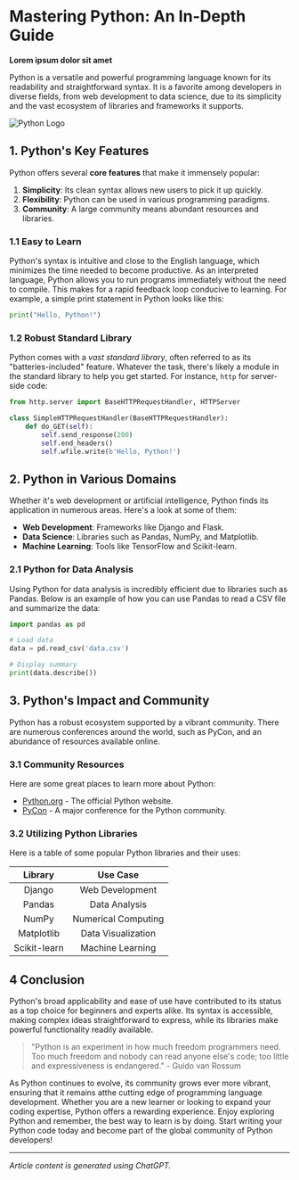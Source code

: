 # Mastering Python: An In-Depth Guide
**Lorem ipsum dolor sit amet**

Python is a versatile and powerful programming language known for its readability and straightforward syntax. It is a favorite among developers in diverse fields, from web development to data science, due to its simplicity and the vast ecosystem of libraries and frameworks it supports.

![Python Logo](https://www.python.org/static/img/python-logo.png "Python logo")

## 1. Python's Key Features

Python offers several **core features** that make it immensely popular:

1. **Simplicity**: Its clean syntax allows new users to pick it up quickly.
2. **Flexibility**: Python can be used in various programming paradigms.
3. **Community**: A large community means abundant resources and libraries.

### 1.1 Easy to Learn

Python's syntax is intuitive and close to the English language, which minimizes the time needed to become productive. As an interpreted language, Python allows you to run programs immediately without the need to compile. This makes for a rapid feedback loop conducive to learning. For example, a simple print statement in Python looks like this:

```python 
print("Hello, Python!")
```
### 1.2 Robust Standard Library

Python comes with a *vast standard library*, often referred to as its "batteries-included" feature. Whatever the task, there's likely a module in the standard library to help you get started. For instance, `http` for server-side code:

``` python
from http.server import BaseHTTPRequestHandler, HTTPServer

class SimpleHTTPRequestHandler(BaseHTTPRequestHandler):
    def do_GET(self):
        self.send_response(200)
        self.end_headers()
        self.wfile.write(b'Hello, Python!')
```

## 2. Python in Various Domains

Whether it's web development or artificial intelligence, Python finds its application in numerous areas. Here's a look at some of them:

- **Web Development**: Frameworks like Django and Flask.
- **Data Science**: Libraries such as Pandas, NumPy, and Matplotlib.
- **Machine Learning**: Tools like TensorFlow and Scikit-learn.

### 2.1 Python for Data Analysis

Using Python for data analysis is incredibly efficient due to libraries such as Pandas. Below is an example of how you can use Pandas to read a CSV file and summarize the data:

```python
import pandas as pd

# Load data
data = pd.read_csv('data.csv')

# Display summary
print(data.describe())
```
## 3. Python's Impact and Community

Python has a robust ecosystem supported by a vibrant community. There are numerous conferences around the world, such as PyCon, and an abundance of resources available online.

### 3.1 Community Resources

Here are some great places to learn more about Python:
- [Python.org](https://python.org) - The official Python website.
- [PyCon](https://pycon.org) - A major conference for the Python community.

### 3.2 Utilizing Python Libraries

Here is a table of some popular Python libraries and their uses:

| Library      | Use Case            |
| :----------: | :-----------------: |
| Django       | Web Development     |
| Pandas       | Data Analysis       |
| NumPy        | Numerical Computing |
| Matplotlib   | Data Visualization  |
| Scikit-learn | Machine Learning    |

## 4 Conclusion

Python's broad applicability and ease of use have contributed to its status as a top choice for beginners and experts alike. Its syntax is accessible, making complex ideas straightforward to express, while its libraries make powerful functionality readily available.

>"Python is an experiment in how much freedom programmers need. Too much freedom and nobody can read anyone else's code; too little and expressiveness is endangered." - Guido van Rossum

As Python continues to evolve, its community grows ever more vibrant, ensuring that it remains atthe cutting edge of programming language development. Whether you are a new learner or looking to expand your coding expertise, Python offers a rewarding experience.
Enjoy exploring Python and remember, the best way to learn is by doing. Start writing your Python code today and become part of the global community of Python developers!

---
*Article content is generated using ChatGPT.*
